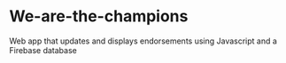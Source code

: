 # We-are-the-champions
Web app that updates and displays endorsements using Javascript and a Firebase database 
